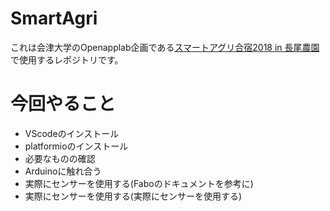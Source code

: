 # SmartAgri

これは会津大学のOpenapplab企画である[スマートアグリ合宿2018 in 長尾農園](https://www.facebook.com/events/216671189128031/)で使用するレポジトリです。

# 今回やること
- VScodeのインストール
- platformioのインストール
- 必要なものの確認
- Arduinoに触れ合う
- 実際にセンサーを使用する(Faboのドキュメントを参考に)
- 実際にセンサーを使用する(実際にセンサーを使用する)


